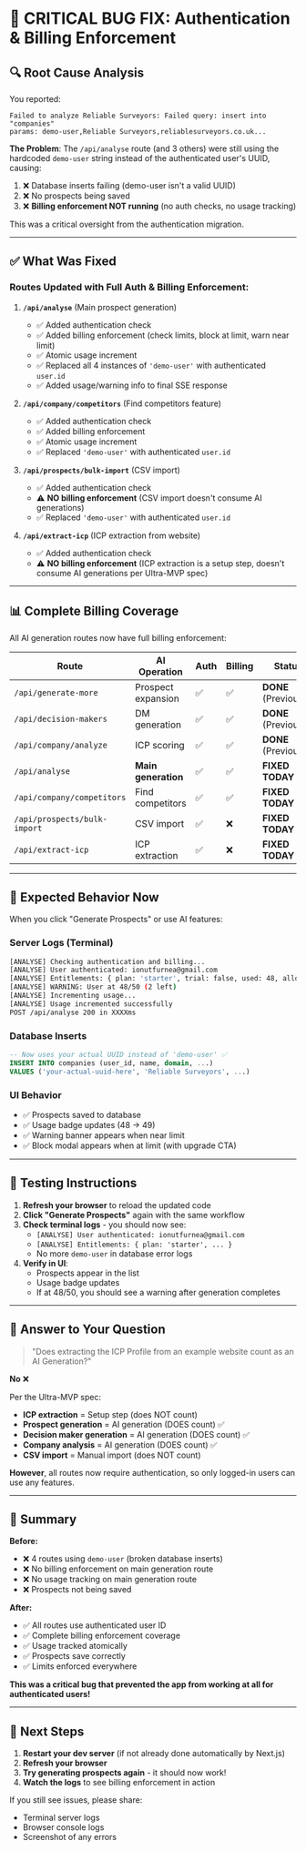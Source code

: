 # 🚨 CRITICAL BUG FIX: Authentication & Billing Enforcement

## 🔍 **Root Cause Analysis**

You reported:
```
Failed to analyze Reliable Surveyors: Failed query: insert into "companies" 
params: demo-user,Reliable Surveyors,reliablesurveyors.co.uk...
```

**The Problem**: The `/api/analyse` route (and 3 others) were still using the hardcoded `demo-user` string instead of the authenticated user's UUID, causing:
1. ❌ Database inserts failing (demo-user isn't a valid UUID)
2. ❌ No prospects being saved
3. ❌ **Billing enforcement NOT running** (no auth checks, no usage tracking)

This was a critical oversight from the authentication migration.

---

## ✅ **What Was Fixed**

### **Routes Updated with Full Auth & Billing Enforcement:**

1. **`/api/analyse`** (Main prospect generation)
   - ✅ Added authentication check
   - ✅ Added billing enforcement (check limits, block at limit, warn near limit)
   - ✅ Atomic usage increment
   - ✅ Replaced all 4 instances of `'demo-user'` with authenticated `user.id`
   - ✅ Added usage/warning info to final SSE response

2. **`/api/company/competitors`** (Find competitors feature)
   - ✅ Added authentication check
   - ✅ Added billing enforcement
   - ✅ Atomic usage increment
   - ✅ Replaced `'demo-user'` with authenticated `user.id`

3. **`/api/prospects/bulk-import`** (CSV import)
   - ✅ Added authentication check
   - ⚠️ **NO billing enforcement** (CSV import doesn't consume AI generations)
   - ✅ Replaced `'demo-user'` with authenticated `user.id`

4. **`/api/extract-icp`** (ICP extraction from website)
   - ✅ Added authentication check
   - ⚠️ **NO billing enforcement** (ICP extraction is a setup step, doesn't consume AI generations per Ultra-MVP spec)

---

## 📊 **Complete Billing Coverage**

All AI generation routes now have full billing enforcement:

| Route | AI Operation | Auth | Billing | Status |
|-------|-------------|------|---------|--------|
| `/api/generate-more` | Prospect expansion | ✅ | ✅ | **DONE** (Previously) |
| `/api/decision-makers` | DM generation | ✅ | ✅ | **DONE** (Previously) |
| `/api/company/analyze` | ICP scoring | ✅ | ✅ | **DONE** (Previously) |
| `/api/analyse` | **Main generation** | ✅ | ✅ | **FIXED TODAY** ✨ |
| `/api/company/competitors` | Find competitors | ✅ | ✅ | **FIXED TODAY** ✨ |
| `/api/prospects/bulk-import` | CSV import | ✅ | ❌ | **FIXED TODAY** ✨ |
| `/api/extract-icp` | ICP extraction | ✅ | ❌ | **FIXED TODAY** ✨ |

---

## 🎯 **Expected Behavior Now**

When you click "Generate Prospects" or use AI features:

### **Server Logs (Terminal)**
```bash
[ANALYSE] Checking authentication and billing...
[ANALYSE] User authenticated: ionutfurnea@gmail.com
[ANALYSE] Entitlements: { plan: 'starter', trial: false, used: 48, allowed: 50, thresholds: {...} }
[ANALYSE] WARNING: User at 48/50 (2 left)
[ANALYSE] Incrementing usage...
[ANALYSE] Usage incremented successfully
POST /api/analyse 200 in XXXXms
```

### **Database Inserts**
```sql
-- Now uses your actual UUID instead of 'demo-user' ✅
INSERT INTO companies (user_id, name, domain, ...)
VALUES ('your-actual-uuid-here', 'Reliable Surveyors', ...)
```

### **UI Behavior**
- ✅ Prospects saved to database
- ✅ Usage badge updates (48 → 49)
- ✅ Warning banner appears when near limit
- ✅ Block modal appears when at limit (with upgrade CTA)

---

## 🧪 **Testing Instructions**

1. **Refresh your browser** to reload the updated code
2. **Click "Generate Prospects"** again with the same workflow
3. **Check terminal logs** - you should now see:
   - `[ANALYSE] User authenticated: ionutfurnea@gmail.com`
   - `[ANALYSE] Entitlements: { plan: 'starter', ... }`
   - No more `demo-user` in database error logs
4. **Verify in UI**:
   - Prospects appear in the list
   - Usage badge updates
   - If at 48/50, you should see a warning after generation completes

---

## 📝 **Answer to Your Question**

> "Does extracting the ICP Profile from an example website count as an AI Generation?"

**No** ❌

Per the Ultra-MVP spec:
- **ICP extraction** = Setup step (does NOT count)
- **Prospect generation** = AI generation (DOES count) ✅
- **Decision maker generation** = AI generation (DOES count) ✅
- **Company analysis** = AI generation (DOES count) ✅
- **CSV import** = Manual import (does NOT count)

**However**, all routes now require authentication, so only logged-in users can use any features.

---

## 🎉 **Summary**

**Before:**
- ❌ 4 routes using `demo-user` (broken database inserts)
- ❌ No billing enforcement on main generation route
- ❌ No usage tracking on main generation route
- ❌ Prospects not being saved

**After:**
- ✅ All routes use authenticated user ID
- ✅ Complete billing enforcement coverage
- ✅ Usage tracked atomically
- ✅ Prospects save correctly
- ✅ Limits enforced everywhere

**This was a critical bug that prevented the app from working at all for authenticated users!**

---

## 🔧 **Next Steps**

1. **Restart your dev server** (if not already done automatically by Next.js)
2. **Refresh your browser**
3. **Try generating prospects again** - it should now work!
4. **Watch the logs** to see billing enforcement in action

If you still see issues, please share:
- Terminal server logs
- Browser console logs
- Screenshot of any errors

